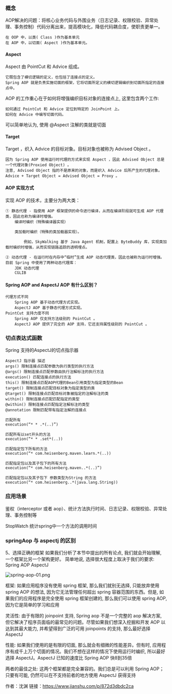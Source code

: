 ### 概念
AOP解决的问题：将核心业务代码与外围业务（日志记录、权限校验、异常处理、事务控制）代码分离出来，提高模块化，降低代码耦合度，使职责更单一。

    在 OOP 中，以类( Class )作为基本单元
    在 AOP 中，以切面( Aspect )作为基本单元。

#### Aspect
Aspect 由 PointCut 和 Advice 组成。

    它既包含了横切逻辑的定义，也包括了连接点的定义。
    Spring AOP 就是负责实施切面的框架，它将切面所定义的横切逻辑编织到切面所指定的连接点中。

AOP 的工作重心在于如何将增强编织目标对象的连接点上, 这里包含两个工作:

    如何通过 PointCut 和 Advice 定位到特定的 JoinPoint 上。
    如何在 Advice 中编写切面代码。

可以简单地认为, 使用 @Aspect 注解的类就是切面

#### Target
Target ，织入 Advice 的目标对象。目标对象也被称为 Advised Object 。

    因为 Spring AOP 使用运行时代理的方式来实现 Aspect ，因此 Advised Object 总是一个代理对象(Proxied Object) 。
    注意, Advised Object 指的不是原来的对象，而是织入 Advice 后所产生的代理对象。
    Advice + Target Object = Advised Object = Proxy 。

#### AOP 实现方式

实现 AOP 的技术，主要分为两大类：

    ① 静态代理 - 指使用 AOP 框架提供的命令进行编译，从而在编译阶段就可生成 AOP 代理类，因此也称为编译时增强。
        编译时编织（特殊编译器实现）

        类加载时编织（特殊的类加载器实现）。

            例如，SkyWalking 基于 Java Agent 机制，配置上 ByteBuddy 库，实现类加载时编织时增强，从而实现链路追踪的透明埋点。

    ② 动态代理 - 在运行时在内存中“临时”生成 AOP 动态代理类，因此也被称为运行时增强。目前 Spring 中使用了两种动态代理库：
        JDK 动态代理
        CGLIB

#### Spring AOP and AspectJ AOP 有什么区别？

    代理方式不同
        Spring AOP 基于动态代理方式实现。
        AspectJ AOP 基于静态代理方式实现。
    PointCut 支持力度不同
        Spring AOP 仅支持方法级别的 PointCut 。
        AspectJ AOP 提供了完全的 AOP 支持，它还支持属性级别的 PointCut 。




### 切点表达式函数

Spring 支持的AspectJ的切点指示器

    AspectJ 指示器 描述
    args() 限制连接点匹配参数为执行类型的执行方法
    @args() 限制连接点匹配参数由执行注解标注的执行方法
    execution() 匹配连接点的执行方法
    this() 限制连接点匹配AOP代理的Bean引用类型为指定类型的Bean
    target() 限制连接点匹配目标对象为指定类型的类
    @target() 限制连接点匹配目标对象被指定的注解标注的类
    within() 限制连接点匹配匹配指定的类型
    @within() 限制连接点匹配指定注解标注的类型
    @annotation 限制匹配带有指定注解的连接点

    匹配所有
    execution(“* * .*(..)”)

    匹配所有以set开头的方法
    execution(“* * .set*(..))

    匹配指定包下所有的方法
    execution(“* com.heisenberg.maven.learn.*(..))

    匹配指定包以及其子包下的所有方法
    execution(“* com.heisenberg.maven..*(..)”)

    匹配指定包以及其子包下 参数类型为String 的方法
    execution(“* com.heisenberg..*(java.lang.String))


### 应用场景
鉴权（interceptor 或者 aop）、统计方法执行时间、日志记录、权限校验、异常处理、事务控制等

StopWatch 统计spring中一个方法的调用时间

### springAop 与 aspectj 的区别





5、选择正确的框架
如果我们分析了本节中提出的所有论点, 我们就会开始理解, 一个框架比另一个架构更好。
简单地说, 选择很大程度上取决于我们的要求:
Spring AOP
AspectJ

![spring-aop-01.png](E:\AtomTest\picture\spring-aop-01.png)

框架: 如果应用程序没有使用 spring 框架, 那么我们就别无选择, 只能放弃使用 spring AOP 的想法, 因为它无法管理任何超出 spring 容器范围的东西。但是, 如果我们的应用程序是完全使用 spring 框架创建的, 那么我们可以使用 spring AOP, 因为它是简单的学习和应用

灵活性: 由于有限的 joinpoint 支持, Spring aop 不是一个完整的 aop 解决方案, 但它解决了程序员面临的最常见的问题。尽管如果我们想深入挖掘和开发 AOP 以达到其最大能力, 并希望得到广泛的可用 joinpoints 的支持, 那么最好选择 AspectJ

性能: 如果我们使用的是有限的切面, 那么就会有细微的性能差异。但有时, 应用程序有成千上万个切面的情况。我们不想在这样的情况下使用运行时编织, 所以最好选择 AspectJ。AspectJ 已知的速度比 Spring AOP 快8到35倍

两者的最佳之处: 这两个框架都是完全兼容的。我们总是可以利用 Spring AOP； 只要有可能, 仍然可以在不支持前者的地方使用 AspectJ 获得支持

作者：沈渊
链接：https://www.jianshu.com/p/872d3dbdc2ca
